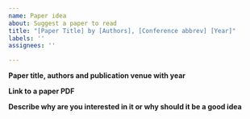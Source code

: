 ```yaml
---
name: Paper idea
about: Suggest a paper to read
title: "[Paper Title] by [Authors], [Conference abbrev] [Year]"
labels: ''
assignees: ''

---
```


**Paper title, authors and publication venue with year**

**Link to a paper PDF**

**Describe why are you interested in it or why should it be a good idea**
